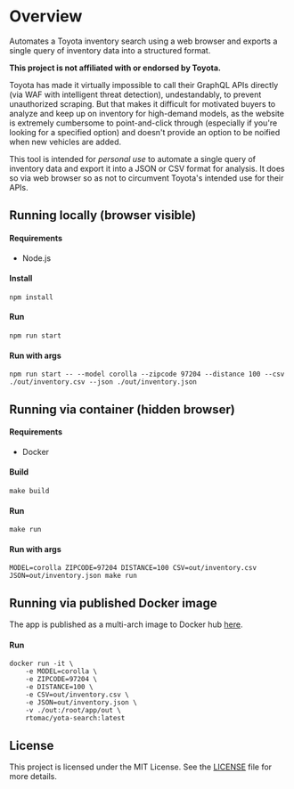 # Overview

Automates a Toyota inventory search using a web browser and exports a single query of inventory data into a structured format.

**This project is not affiliated with or endorsed by Toyota.**

Toyota has made it virtually impossible to call their GraphQL APIs directly (via WAF with intelligent threat detection), undestandably, to prevent unauthorized scraping. But that makes it difficult for motivated buyers to analyze and keep up on inventory for high-demand models, as the website is extremely cumbersome to point-and-click through (especially if you're looking for a specified option) and doesn't provide an option to be noified when new vehicles are added.

This tool is intended for *personal use* to automate a single query of inventory data and export it into a JSON or CSV format for analysis. It does so via web browser so as not to circumvent Toyota's intended use for their APIs.

## Running locally (browser visible)

#### Requirements
- Node.js

#### Install
```
npm install
```

#### Run
```
npm run start
```

#### Run with args
```
npm run start -- --model corolla --zipcode 97204 --distance 100 --csv ./out/inventory.csv --json ./out/inventory.json
```

## Running via container (hidden browser)

#### Requirements
- Docker

#### Build
```
make build
```

#### Run
```
make run
```

#### Run with args
```
MODEL=corolla ZIPCODE=97204 DISTANCE=100 CSV=out/inventory.csv JSON=out/inventory.json make run
```

## Running via published Docker image

The app is published as a multi-arch image to Docker hub [here](https://hub.docker.com/r/rtomac/yota-search).

#### Run
```
docker run -it \
    -e MODEL=corolla \
    -e ZIPCODE=97204 \
    -e DISTANCE=100 \
    -e CSV=out/inventory.csv \
    -e JSON=out/inventory.json \
    -v ./out:/root/app/out \
    rtomac/yota-search:latest
```

## License

This project is licensed under the MIT License. See the [LICENSE](LICENSE) file for more details.
